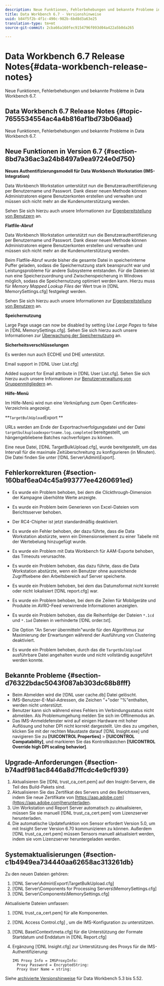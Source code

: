 ```yaml
---
description: Neue Funktionen, Fehlerbehebungen und bekannte Probleme in Data Workbench 6.7.
title: Data Workbench 6.7 - Versionshinweise
uuid: b84f5f2b-4f1c-490c-982b-6bd8d3a63e25
translation-type: tm+mt
source-git-commit: 2cba66a160fec9154796f093d04a422a5b0da265

---
```



# Data Workbench 6.7 Release Notes{#data-workbench-release-notes}

Neue Funktionen, Fehlerbehebungen und bekannte Probleme in Data Workbench 6.7.

## Data Workbench 6.7 Release Notes {#topic-7655534554ac4a4b816af1bd73b06aad}

Neue Funktionen, Fehlerbehebungen und bekannte Probleme in Data Workbench 6.7.

## Neue Funktionen in Version 6.7 {#section-8bd7a36ac3a24b8497a9ea9724e0d750}

**Neues Authentifizierungsmodell für Data Workbench Workstation (IMS-Integration)**

Data Workbench Workstation unterstützt nun die Benutzerauthentifizierung per Benutzername und Passwort. Dank dieser neuen Methode können Administratoren eigene Benutzerkonten erstellen und verwalten und müssen sich nicht mehr an die Kundenunterstützung wenden.

Sehen Sie sich hierzu auch unsere Informationen zur [Eigenbereitstellung von Benutzern](https://docs.adobe.com/content/help/en/data-workbench/using/client/c-self-provisioning-users.html) an.

**Flatfile-Abruf**

Data Workbench Workstation unterstützt nun die Benutzerauthentifizierung per Benutzername und Passwort. Dank dieser neuen Methode können Administratoren eigene Benutzerkonten erstellen und verwalten und müssen sich nicht mehr an die Kundenunterstützung wenden.

Beim Flatfile-Abruf wurde bisher die gesamte Datei in speicherinterne Puffer geladen, sodass die Speichernutzung stark beansprucht war und Leistungsprobleme für andere Subsysteme entstanden. Für die Dateien ist nun eine Speicherzuordnung und Zwischenspeicherung in Windows möglich, sodass die Speichernutzung optimiert werden kann. Hierzu muss für *Memory Mapped Lookup Files* der Wert true in [!DNL MemorySettings.cfg] festgelegt werden.

Sehen Sie sich hierzu auch unsere Informationen zur [Eigenbereitstellung von Benutzern](https://docs.adobe.com/content/help/en/data-workbench/using/client/c-self-provisioning-users.html) an.

**Speichernutzung**

Large Page usage can now be disabled by setting *Use Large Pages* to false in [!DNL MemorySettings.cfg]. Sehen Sie sich hierzu auch unsere Informationen zur [Überwachung der Speichernutzung](https://docs.adobe.com/content/help/en/data-workbench/using/server-admin-install/admin-dwb-server/t-mntr-mry-usg.html) an.

**Sicherheitsverschlüsselungen**

Es werden nun auch ECDHE und DHE unterstützt.

Email support in [!DNL User List.cfg]

Added support for Email attribute in [!DNL User List.cfg]. Sehen Sie sich hierzu auch unsere Informationen zur [Benutzerverwaltung von Gruppenmitgliedern](https://docs.adobe.com/help/en/data-workbench/using/server-admin-install/admin-dwb-server/access-control/dwb-self-admin-member-access.html) an.

**Hilfe-Menü**

Im Hilfe-Menü wird nun eine Verknüpfung zum Open Certificates-Verzeichnis angezeigt.

**`TargetBulkUpload`Export **

URLs werden am Ende der Exportnachverfolgungsdatei und der Datei `targetbulkuploadexportname.log.completed` bereitgestellt, um hängengebliebene Batches nachverfolgen zu können.

Eine neue Datei, [!DNL TargetBulkUpload.cfg], wurde bereitgestellt, um das Intervall für die maximale Zeitüberschreitung zu konfigurieren (in Minuten). Die Datei finden Sie unter [!DNL Server\Admin\Export\].

## Fehlerkorrekturen {#section-160baf6ea04c45a993777ee4260691ed}

* Es wurde ein Problem behoben, bei dem die Clickthrough-Dimension der Kampagne überhöhte Werte anzeigte.
* Es wurde ein Problem beim Generieren von Excel-Dateien vom Berichtsserver behoben.
* Der RC4-Chipher ist jetzt standardmäßig deaktiviert.
* Es wurde ein Fehler behoben, der dazu führte, dass die Data Workstation abstürzte, wenn ein Dimensionselement zu einer Tabelle mit der Wertebelung hinzugefügt wurde.
* Es wurde ein Problem mit Data Workbench für AAM-Exporte behoben, das Timeouts verursachte.
* Es wurde ein Problem behoben, das dazu führte, dass die Data Workstation abstürzte, wenn ein Benutzer ohne ausreichende Zugriffsebene den Arbeitsbereich auf Server speicherte.
* Es wurde ein Problem behoben, bei dem das Datumsformat nicht korrekt oder nicht lokalisiert [!DNL report.cfg] war.
* Es wurde ein Problem behoben, bei dem die Zeilen für Mobilgeräte und Produkte im AVRO-Feed verwirrende Informationen anzeigten.
* Es wurde ein Problem behoben, das die Reihenfolge der Dateien `*.1cd` und `*.1ad` Dateien in verhinderte [!DNL order.txt].

* Die Option &quot;An Server übermitteln&quot;wurde für den Algorithmus zur Maximierung der Erwartungen während der Ausführung von Clustering deaktiviert.
* Es wurde ein Problem behoben, durch das die `TargetBulkUpload` ausführbare Datei angehalten wurde und nicht vollständig ausgeführt werden konnte.

## Bekannte Probleme {#section-d76322bdac5043f087ab303dc68b8fff}

* Beim Abmelden wird die [!DNL user cache.db] Datei gelöscht.
* IMS-Benutzer-E-Mail-Adressen, die Zeichen &quot;+&quot;oder &quot;%&quot;enthalten, werden nicht unterstützt.
* Benutzer kann sich während eines Fehlers im Verbindungsstatus nicht abmelden. Als Problemumgehung melden Sie sich im Offlinemodus an.
* Das IMS-Anmeldefenster wird auf einigen Hardware mit hoher Auflösung und hoher DPI nicht korrekt dargestellt. Um dies zu umgehen, klicken Sie mit der rechten Maustaste darauf [!DNL Insight.exe] und navigieren Sie zu **[!UICONTROL Properties]** > **[!UICONTROL Compatability]**, und markieren Sie das Kontrollkästchen **[!UICONTROL Override high DPI scaling behavior]**.

## Upgrade-Anforderungen {#section-b74adf981ac8446a8d7ffcdc4e9cf939}

1. Aktualisieren Sie [!DNL trust_ca_cert.pem] auf den Insight-Servern, die Teil des Build-Pakets sind.
1. Aktualisieren Sie das Zertifikat des Servers und des Berichtsservers, indem Sie neue Zertifikate von [https://aap.adobe.com](https://aap.adobe.com)herunterladen.
1. Um Workstation und Report Server automatisch zu aktualisieren, müssen Sie sie manuell [!DNL trust_ca_cert.pem] vom Lizenzserver herunterladen.
1. Die automatische Updatefunktion von Sensor erfordert Version 5.0, um mit Insight Server Version 6.70 kommunizieren zu können. Außerdem [!DNL trust_ca_cert.pem] müssen Sensors manuell aktualisiert werden, indem sie vom Lizenzserver heruntergeladen werden.

## Systemaktualisierungen {#section-c1b4949ea734440aa62658ac313261db}

Zu den neuen Dateien gehören:

1. [!DNL Server\Admin\Export\TargetBulkUpload.cfg]
1. [!DNL Server\Components for Processing Servers\MemorySettings.cfg]
1. [!DNL Server\Components\MemorySettings.cfg]

Aktualisierte Dateien umfassen:

1. [!DNL trust_ca_cert.pem] für alle Komponenten.
1. [!DNL Access Control.cfg] , um die IMS-Konfiguration zu unterstützen.
1. [!DNL Base\Context\meta.cfg] für die Unterstützung der Formate Startdatum und Enddatum in [!DNL Report.cfg]

1. Ergänzung [!DNL Insight.cfg] zur Unterstützung des Proxys für die IMS-Authentifizierung:

   ```
   IMS Proxy Info = IMSProxyInfo: 
     Proxy Password = EncryptedString:
     Proxy User Name = string:
   ```

Siehe [archivierte Versionshinweise](https://docs.adobe.com/content/help/en/data-workbench/using/release-notes/release-notes.html) für Data Workbench 5.3 bis 5.52.
